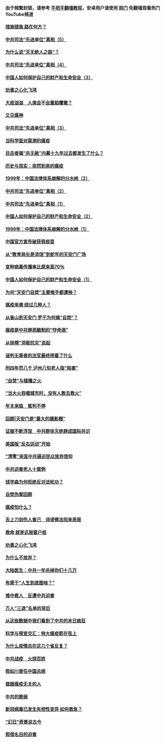 #### 由于频繁封锁，请参考 [手把手翻墙教程](https://github.com/gfw-breaker/guides/wiki/)，安卓用户请使用 [网门](https://github.com/gfw-breaker/nogfw/blob/master/dl.md?t=02120600) 免翻墙观看热门YouTube频道 

#### [措施错施  路在何方？](../pages/19/420076.md?t=02120600) 

#### [中共司法“先进单位”真相（5）](../pages/19/419453.md?t=02120600) 

#### [为什么说“天无绝人之路”？](../pages/19/419618.md?t=02120600) 

#### [中共司法“先进单位”真相（4）](../pages/19/419452.md?t=02120600) 

#### [中国人如何保护自己的财产和生命安全（3）](../pages/19/419405.md?t=02120600) 

#### [劝善之心化飞鸿](../pages/19/418758.md?t=02120600) 

#### [大疫汹汹　人类会不会重蹈覆辙？](../pages/19/419691.md?t=02120600) 

#### [又见瘟神](../pages/19/419225.md?t=02120600) 

#### [中共司法“先进单位”真相（3）](../pages/19/419451.md?t=02120600) 

#### [当科学面对莫测的瘟疫](../pages/19/419625.md?t=02120600) 

#### [目击者揭“杀无赦”内幕十九年过去都发生了什么？](../pages/19/419617.md?t=02120600) 

#### [历史与现实：突然到来的瘟疫](../pages/19/419619.md?t=02120600) 

#### [1999年：中国法律体系崩解的分水岭（2）](../pages/19/419455.md?t=02120600) 

#### [中共司法“先进单位”真相（2）](../pages/19/419450.md?t=02120600) 

#### [中共司法“先进单位”真相（1）](../pages/19/419449.md?t=02120600) 

#### [中国人如何保护自己的财产和生命安全（2）](../pages/19/419404.md?t=02120600) 

#### [1999年：中国法律体系崩解的分水岭（1）](../pages/19/419454.md?t=02120600) 

#### [中国官方宣布破获假疫苗](../pages/19/419504.md?t=02120600) 

#### [从“教育局长是流氓”到蛇年的天安门广场](../pages/19/419470.md?t=02120600) 

#### [变种病毒传播率比原来高70％](../pages/19/419456.md?t=02120600) 

#### [中国人如何保护自己的财产和生命安全（1）](../pages/19/419403.md?t=02120600) 

#### [为何“天安门自焚”主要推手都遭殃？](../pages/19/419348.md?t=02120600) 

#### [瘟疫来袭 绕过几种人？](../pages/19/419349.md?t=02120600) 

#### [从香山到天安门 罗干为何搞“自焚”？](../pages/19/419270.md?t=02120600) 

#### [瘟疫是中共罪恶酿制的“夺命酒”](../pages/19/419223.md?t=02120600) 

#### [从徐栩“消极抗灾”说起](../pages/19/419224.md?t=02120600) 

#### [诬判无辜者的法官最终捞着了什么](../pages/19/419268.md?t=02120600) 

#### [刑四年罚八千 泸州八旬老人指“陷害”](../pages/19/419232.md?t=02120600) 

#### [“自焚”与插播之火](../pages/19/419226.md?t=02120600) 

#### [“当大火吞噬城市时，没有人敢去救火”](../pages/19/419077.md?t=02120600) 

#### [年关来临　冤判不停](../pages/19/419093.md?t=02120600) 

#### [回顾|天安门是“最大的摄影棚”](../pages/19/380866.md?t=02120600) 

#### [证据不断浮现　中共群体灭绝罪成国际共识](../pages/19/419031.md?t=02120600) 

#### [美国版“反右运动”开始](../pages/19/419030.md?t=02120600) 

#### [“清零”突显中共逼迫民众放弃信仰](../pages/19/418995.md?t=02120600) 

#### [中共迫害老人十案例](../pages/19/418831.md?t=02120600) 

#### [钱学森为何拒绝反对法轮功？](../pages/19/418905.md?t=02120600) 

#### [自焚伪案回顾](../pages/19/418799.md?t=02120600) 

#### [瘟疫怕什么？](../pages/19/418800.md?t=02120600) 

#### [舌上刀剑伤人害己　诽谤佛法招来恶报](../pages/19/418731.md?t=02120600) 

#### [救命 就差这层窗户纸](../pages/19/418706.md?t=02120600) 

#### [劝善之心化飞鸿](../pages/19/416766.md?t=02120600) 

#### [为什么不放弃？](../pages/19/418691.md?t=02120600) 

#### [大陆医生：中共一年杀掉你们十几万](../pages/19/418670.md?t=02120600) 

#### [有感于“人生到底图啥？”](../pages/19/418624.md?t=02120600) 

#### [难中救人　反遭中共迫害](../pages/19/418414.md?t=02120600) 

#### [万人“三退”名单的背后](../pages/19/418505.md?t=02120600) 

#### [从这些数据中我们看到了中共的末日疯狂](../pages/19/418420.md?t=02120600) 

#### [科学与预言交汇：特大瘟疫箭在弦上](../pages/19/418266.md?t=02120600) 

#### [为什么疫情总在这几个省反复？](../pages/19/418219.md?t=02120600) 

#### [中共战疫　火烧百姓](../pages/19/418220.md?t=02120600) 

#### [假如川普任中国总统](../pages/19/418174.md?t=02120600) 

#### [做跟瘟疫无关的人](../pages/19/418171.md?t=02120600) 

#### [中共的脆弱](../pages/19/418196.md?t=02120600) 

#### [新冠病毒已发生失控性变异 如何救急？](../pages/19/418032.md?t=02120600) 

#### [“幻日”奇景说古今](../pages/19/418033.md?t=02120600) 

#### [假借名目的迫害](../pages/19/418055.md?t=02120600) 

